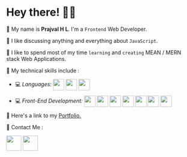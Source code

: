 # Hey there! 👋🏻

<!-- 📌 My name is **Prajval H L**. I'm a `Frontend` Web Developer. I've been learning web development and polishing my skills in the `MERN` stack for the last six months. -->

📌 My name is **Prajval H L**. I'm a `Frontend` Web Developer.

📌 I like discussing anything and everything about `JavaScript`.

📌 I like to spend most of my time `learning` and `creating` MEAN / MERN stack Web Applications.

📌 My technical skills include :

- 💻 _Languages:_ <img align="center" height="30" src="https://img.icons8.com/color/144/000000/javascript.png"/> <img align="center" height="30" src="https://img.icons8.com/color/48/000000/typescript.png"/> <img align="center" height="30" src="https://user-images.githubusercontent.com/69760792/121766706-a67ec180-cb71-11eb-923d-69fc323bafa4.png"/>

- 💻 _Front-End Development:_ <img align="center" height="30" src="https://img.icons8.com/color/144/000000/html-5.png"/> <img align="center" height="30" src="https://img.icons8.com/color/144/000000/css3.png"/> <img align="center" height="30" src="https://img.icons8.com/color/144/000000/javascript.png"/> <img align="center" height="30" src="https://img.icons8.com/color/48/null/angularjs.png"/> <img align="center" height="30" src="https://img.icons8.com/ultraviolet/480/000000/react.png"/> <img align="center" height="30" src="https://img.icons8.com/color/48/000000/typescript.png"/> <img align="center" height="30" src="https://img.icons8.com/color/48/000000/redux.png"/>

<!-- - 💻 _Back-End Development:_ <img align="center" height="30" src="https://user-images.githubusercontent.com/69760792/121766706-a67ec180-cb71-11eb-923d-69fc323bafa4.png"/> <img align="center" height="30" src="https://img.icons8.com/color/48/000000/mongodb.png"/> <img align="center" height="30" src="https://img.icons8.com/color/48/000000/java-web-token.png"/> -->

📌 Here's a link to my [Portfolio.](https://prajvalhl.netlify.app/)

📌 Contact Me :

[<img align="center" height="40" src="https://img.icons8.com/color/144/000000/linkedin.png"/>](https://www.linkedin.com/in/hlprajval/)
[<img align="center" height="40" src="https://img.icons8.com/fluent/144/000000/twitter.png"/>](https://twitter.com/l_prajval)
